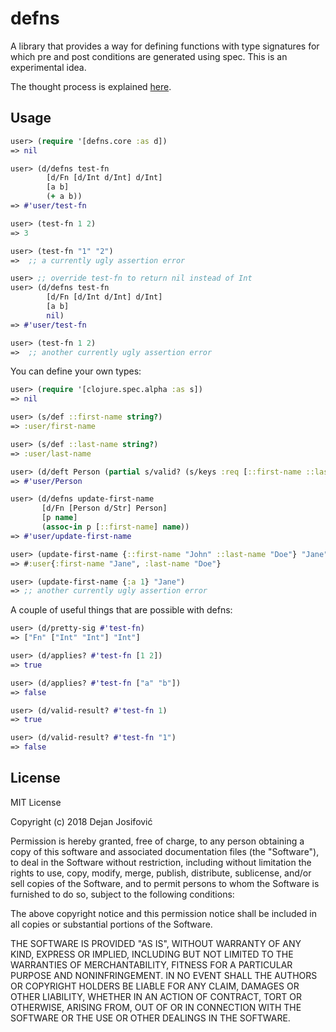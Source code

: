 # defns

A library that provides a way for defining functions with type
signatures for which pre and post conditions are generated using spec.
This is an experimental idea.

The thought process is explained [here](http://theparanoidtimes.org/blog/2018/12/14/defns/).

## Usage

``` clojure
user> (require '[defns.core :as d])
=> nil

user> (d/defns test-fn
        [d/Fn [d/Int d/Int] d/Int]
        [a b]
        (+ a b))
=> #'user/test-fn

user> (test-fn 1 2)
=> 3

user> (test-fn "1" "2")
=>  ;; a currently ugly assertion error

user> ;; override test-fn to return nil instead of Int
user> (d/defns test-fn
        [d/Fn [d/Int d/Int] d/Int]
        [a b]
        nil)
=> #'user/test-fn

user> (test-fn 1 2)
=>  ;; another currently ugly assertion error
```

You can define your own types:
```clojure
user> (require '[clojure.spec.alpha :as s])
=> nil

user> (s/def ::first-name string?) 
=> :user/first-name

user> (s/def ::last-name string?)
=> :user/last-name

user> (d/deft Person (partial s/valid? (s/keys :req [::first-name ::last-name])))
=> #'user/Person

user> (d/defns update-first-name
       [d/Fn [Person d/Str] Person]
       [p name]
       (assoc-in p [::first-name] name))
=> #'user/update-first-name

user> (update-first-name {::first-name "John" ::last-name "Doe"} "Jane")
=> #:user{:first-name "Jane", :last-name "Doe"}

user> (update-first-name {:a 1} "Jane")
=> ;; another currently ugly assertion error
```

A couple of useful things that are possible with defns:
``` clojure
user> (d/pretty-sig #'test-fn)
=> ["Fn" ["Int" "Int"] "Int"]

user> (d/applies? #'test-fn [1 2])
=> true

user> (d/applies? #'test-fn ["a" "b"])
=> false

user> (d/valid-result? #'test-fn 1)
=> true

user> (d/valid-result? #'test-fn "1")
=> false
```

## License

MIT License

Copyright (c) 2018 Dejan Josifović

Permission is hereby granted, free of charge, to any person obtaining a copy of this software and associated documentation files (the "Software"), to deal in the Software without restriction, including without limitation the rights to use, copy, modify, merge, publish, distribute, sublicense, and/or sell copies of the Software, and to permit persons to whom the Software is furnished to do so, subject to the following conditions:

The above copyright notice and this permission notice shall be included in all copies or substantial portions of the Software.

THE SOFTWARE IS PROVIDED "AS IS", WITHOUT WARRANTY OF ANY KIND, EXPRESS OR IMPLIED, INCLUDING BUT NOT LIMITED TO THE WARRANTIES OF MERCHANTABILITY, FITNESS FOR A PARTICULAR PURPOSE AND NONINFRINGEMENT. IN NO EVENT SHALL THE AUTHORS OR COPYRIGHT HOLDERS BE LIABLE FOR ANY CLAIM, DAMAGES OR OTHER LIABILITY, WHETHER IN AN ACTION OF CONTRACT, TORT OR OTHERWISE, ARISING FROM, OUT OF OR IN CONNECTION WITH THE SOFTWARE OR THE USE OR OTHER DEALINGS IN THE SOFTWARE.
